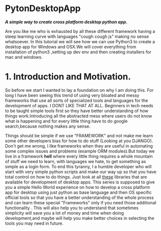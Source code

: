 # PytonDesktopApp
***A simple way to create cross platform desktop python app.***

  Are you like me who is exhausted by all these different framework having a steep learning curve with languages "cough cough js" making no sense whatsoever.
  In this tutorial we will see how we can use Python3 to create a desktop app for Windows and OSX.We will cover everything from installation of python3 ,setting up
  dev env and then creating installers for mac and windows.
  
 
 # 1. Introduction and Motivation.
  
So before we start I wanted to lay a foundation on why I am doing this. For long I have been seeing this trend of using very bloated and messy frameworks that use all sorts of specialized tools and languages for the development of apps. I DONT LIKE THAT AT ALL. Beginners in tech needs to be taught simple tools first so they have better understanding of how things work.Introducing all the abstracted mess where users do not know what is happening and for every little thing have to do google search,because nothing makes any sense.

Things should be simple if we use "FRAMEWORK" and not make me learn some other developers bias for how to do stuff (Looking at you DJANGO). Don't get me wrong, I like frameworks when they are useful in automating some complex issues and problems (example ORM modules).But today we live in a framework **hell** where every little thing requires a whole mountain of stuff we need to learn, with languages we hate, to get something as simple as a login form. To end this tyranny, I a humble developer who will start with very simple python scripts and make our way up so that you have total control on how to do things.
Just look at all [these](https://www.hongkiat.com/blog/frameworks-tools-build-cross-platform-desktop-apps/) libraries that are available for development of desktop apps. 
This  series is supposed to give you a simple Hello World experience on how to develop a cross platform app for desktop using just python as base language and then OS specific official tools so that you have a better understanding of the whole process and can learn these special "Frameworks" only if you need those additional functionality .
This will also help you to understand that sometimes simplicity will save you a lot of money and time when doing development,and maybe will help you make better choices in selecting the tools you may need in future.
